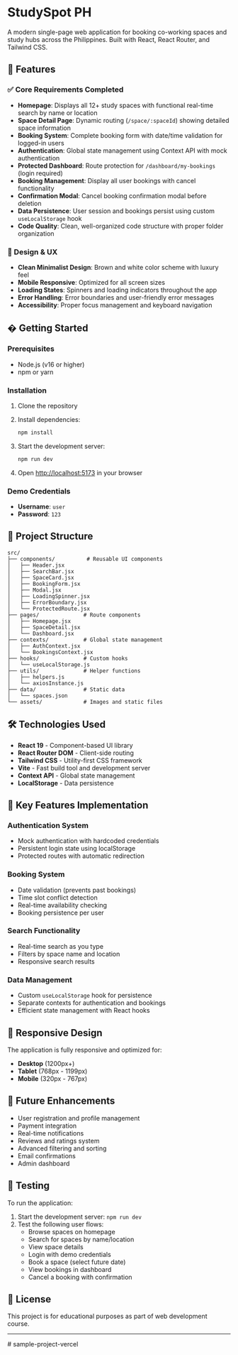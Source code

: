 # StudySpot PH

A modern single-page web application for booking co-working spaces and study hubs across the Philippines. Built with React, React Router, and Tailwind CSS.

## 🌟 Features

### ✅ Core Requirements Completed

- **Homepage**: Displays all 12+ study spaces with functional real-time search by name or location
- **Space Detail Page**: Dynamic routing (`/space/:spaceId`) showing detailed space information
- **Booking System**: Complete booking form with date/time validation for logged-in users
- **Authentication**: Global state management using Context API with mock authentication
- **Protected Dashboard**: Route protection for `/dashboard/my-bookings` (login required)
- **Booking Management**: Display all user bookings with cancel functionality
- **Confirmation Modal**: Cancel booking confirmation modal before deletion
- **Data Persistence**: User session and bookings persist using custom `useLocalStorage` hook
- **Code Quality**: Clean, well-organized code structure with proper folder organization

### 🎨 Design & UX

- **Clean Minimalist Design**: Brown and white color scheme with luxury feel
- **Mobile Responsive**: Optimized for all screen sizes
- **Loading States**: Spinners and loading indicators throughout the app
- **Error Handling**: Error boundaries and user-friendly error messages
- **Accessibility**: Proper focus management and keyboard navigation

## � Getting Started

### Prerequisites

- Node.js (v16 or higher)
- npm or yarn

### Installation

1. Clone the repository
2. Install dependencies:
   ```bash
   npm install
   ```

3. Start the development server:
   ```bash
   npm run dev
   ```

4. Open [http://localhost:5173](http://localhost:5173) in your browser

### Demo Credentials

- **Username**: `user`
- **Password**: `123`

## 📁 Project Structure

```
src/
├── components/          # Reusable UI components
│   ├── Header.jsx
│   ├── SearchBar.jsx
│   ├── SpaceCard.jsx
│   ├── BookingForm.jsx
│   ├── Modal.jsx
│   ├── LoadingSpinner.jsx
│   ├── ErrorBoundary.jsx
│   └── ProtectedRoute.jsx
├── pages/              # Route components
│   ├── Homepage.jsx
│   ├── SpaceDetail.jsx
│   └── Dashboard.jsx
├── contexts/           # Global state management
│   ├── AuthContext.jsx
│   └── BookingsContext.jsx
├── hooks/              # Custom hooks
│   └── useLocalStorage.js
├── utils/              # Helper functions
│   ├── helpers.js
│   └── axiosInstance.js
├── data/               # Static data
│   └── spaces.json
└── assets/             # Images and static files
```

## 🛠 Technologies Used

- **React 19** - Component-based UI library
- **React Router DOM** - Client-side routing
- **Tailwind CSS** - Utility-first CSS framework
- **Vite** - Fast build tool and development server
- **Context API** - Global state management
- **LocalStorage** - Data persistence

## 🔧 Key Features Implementation

### Authentication System
- Mock authentication with hardcoded credentials
- Persistent login state using localStorage
- Protected routes with automatic redirection

### Booking System
- Date validation (prevents past bookings)
- Time slot conflict detection
- Real-time availability checking
- Booking persistence per user

### Search Functionality
- Real-time search as you type
- Filters by space name and location
- Responsive search results

### Data Management
- Custom `useLocalStorage` hook for persistence
- Separate contexts for authentication and bookings
- Efficient state management with React hooks

## 📱 Responsive Design

The application is fully responsive and optimized for:
- **Desktop** (1200px+)
- **Tablet** (768px - 1199px)
- **Mobile** (320px - 767px)

## 🎯 Future Enhancements

- User registration and profile management
- Payment integration
- Real-time notifications
- Reviews and ratings system
- Advanced filtering and sorting
- Email confirmations
- Admin dashboard

## 🧪 Testing

To run the application:

1. Start the development server: `npm run dev`
2. Test the following user flows:
   - Browse spaces on homepage
   - Search for spaces by name/location
   - View space details
   - Login with demo credentials
   - Book a space (select future date)
   - View bookings in dashboard
   - Cancel a booking with confirmation

## 📄 License

This project is for educational purposes as part of web development course.

---
#   s a m p l e - p r o j e c t - v e r c e l  
 